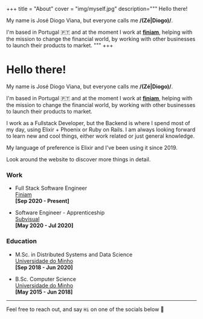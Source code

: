 +++
title = "About"
cover = "img/myself.jpg"
description="""
Hello there!

My name is José Diogo Viana, but everyone calls me **/(Zé|Diogo)/**.

I'm based in Portugal 🇵🇹 and at the moment I work at **[finiam](https://finiam.com)**, helping with the mission to change the financial world, by working with other businesses to launch their products to market.
"""
+++

# Hello there!

My name is José Diogo Viana, but everyone calls me **/(Zé|Diogo)/**.

I'm based in Portugal 🇵🇹 and at the moment I work at **[finiam](https://finiam.com)**, helping with the mission to change the financial world, by working with other businesses to launch their products to market.

I work as a Fullstack Developer, but the Backend is where I spend most of my day, using Elixir + Phoenix or Ruby on Rails. I am always looking forward to learn new and cool things, either work related or just general knowledge.

My language of preference is Elixir and I've been using it since 2019.

Look around the website to discover more things in detail.

### Work

- Full Stack Software Engineer \
[Finiam](https://finiam.com) \
**[Sep 2020 - Present]** 

- Software Engineer - Apprenticeship \
[Subvisual](https://finiam.com) \
**[May 2020 - Jul 2020]**

### Education

- M.Sc. in Distributed Systems and Data Science \
[Universidade do Minho](https://www.uminho.pt/EN) \
**[Sep 2018 - Jun 2020]**
 

- B.Sc. Computer Science \
[Universidade do Minho](https://www.uminho.pt/EN) \
**[May 2015 - Jun 2018]** 

--- 

Feel free to reach out, and say `Hi` on one of the socials below 👋
